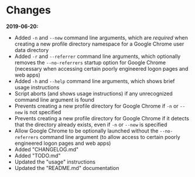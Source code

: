 # Changes

**2019-06-20:**

* Added `-n` and `--new` command line arguments, which are _required_ when creating a new profile directory namespace for a Google Chrome user data directory
* Added `-r` and `--referrer` command line arguments, which optionally removes the `--no-referrers` startup option for Google Chrome (necessary when accessing certain poorly engineered logon pages and web apps)
* Added `-h` and `--help` command line arguments, which shows brief usage instructions
* Script aborts (and shows usage instructions) if any unrecognized command line argument is found
* Prevents creating a new profile directory for Google Chrome if `-n` or `--new` is not specified
* Prevents creating a new profile directory for Google Chrome if it detects that the directory already exists, even if `-n` or `--new` is specified
* Allow Google Chrome to be optionally launched without the `--no-referrers` command line argument (to allow access to certain poorly engineered logon pages and web apps) 
* Added "CHANGELOG.md"
* Added "TODO.md"
* Updated the "usage" instructions
* Updated the "README.md" documentation
